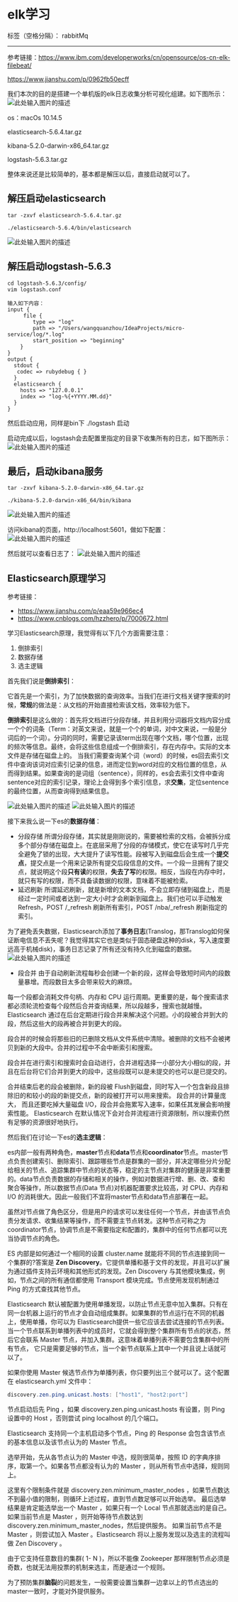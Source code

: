 ﻿# elk学习

标签（空格分隔）： rabbitMq

---

参考链接：https://www.ibm.com/developerworks/cn/opensource/os-cn-elk-filebeat/

https://www.jianshu.com/p/0962fb50ecff

我们本次的目的是搭建一个单机版的elk日志收集分析可视化组建。如下图所示：
![此处输入图片的描述][1]

os：macOs 10.14.5 

elasticsearch-5.6.4.tar.gz       

kibana-5.2.0-darwin-x86_64.tar.gz

logstash-5.6.3.tar.gz

整体来说还是比较简单的，基本都是解压以后，直接启动就可以了。

解压启动elasticsearch
-----------------

```linux
tar -zxvf elasticsearch-5.6.4.tar.gz

./elasticsearch-5.6.4/bin/elasticsearch
```

![此处输入图片的描述][2]

解压启动logstash-5.6.3
------------------
```linux
cd logstash-5.6.3/config/
vim logstash.conf

输入如下内容：
input {
     file {
        type => "log"
        path => "/Users/wangquanzhou/IdeaProjects/micro-service/log/*.log"
        start_position => "beginning"
    }
}
output {
  stdout {
   codec => rubydebug { }
  }
  elasticsearch {
    hosts => "127.0.0.1"
    index => "log-%{+YYYY.MM.dd}"
  }
}
```

然后启动应用，同样是bin下  ./logstash  启动

启动完成以后，logstash会去配置里指定的目录下收集所有的日志，如下图所示：
![此处输入图片的描述][3]

最后，启动kibana服务
-------------
```linux
tar -zxvf kibana-5.2.0-darwin-x86_64.tar.gz

./kibana-5.2.0-darwin-x86_64/bin/kibana
```
![此处输入图片的描述][4]

访问kibana的页面，http://localhost:5601，做如下配置：
![此处输入图片的描述][5]

然后就可以查看日志了：
![此处输入图片的描述][6]

Elasticsearch原理学习
-----------------

参考链接：

 - https://www.jianshu.com/p/eaa59e966ec4
 - https://www.cnblogs.com/hzzhero/p/7000672.html
 

学习Elasticsearch原理，我觉得有以下几个方面需要注意：

 1. 倒排索引
 2. 数据存储
 3. 选主逻辑


首先我们说是**倒排索引**：

它首先是一个索引，为了加快数据的查询效率。当我们在进行文档关键字搜索的时候，**常规**的做法是：从文档的开始直接检索该文档，效率较为低下。

**倒排索引**是这么做的：首先将文档进行分段存储，并且利用分词器将文档内容分成一个个的词条（Term：对英文来说，就是一个个的单词，对中文来说，一般是分词后的一个词）。分词的同时，需要记录该term出现在哪个文档，哪个位置，出现的频次等信息。最终，会将这些信息组成一个倒排索引，存在内存中。实际的文本文件是存储在磁盘上的。              当我们需要查询某个词（word）的时候，es回去索引文件中查询该词对应索引记录的信息，进而定位到word对应的文档位置的信息，从而得到结果。如果查询的是词组（sentence），同样的，es会去索引文件中查询sentence对应的索引记录，理论上会得到多个索引信息，求**交集**，定位sentence的最终位置，从而查询得到结果信息。

![此处输入图片的描述][7]
![此处输入图片的描述][8]

接下来我么说一下es的**数据存储**：

 - 分段存储
 所谓分段存储，其实就是刚刚说的，需要被检索的文档，会被拆分成多个部分存储在磁盘上。在底层采用了分段的存储模式，使它在读写时几乎完全避免了锁的出现，大大提升了读写性能。段被写入到磁盘后会生成一个**提交点**，提交点是一个用来记录所有提交后段信息的文件。一个段一旦拥有了提交点，就说明这个段**只有读**的权限，**失去了写**的权限。相反，当段在内存中时，就只有写的权限，而不具备读数据的权限，意味着不能被检索。
 - 延迟刷新
所谓延迟刷新，就是新增的文本文档，不会立即存储到磁盘上，而是经过一定时间或者达到一定大小时才会刷新到磁盘上。我们也可以手动触发 Refresh，POST /_refresh 刷新所有索引，POST /nba/_refresh 刷新指定的索引。

为了避免丢失数据，Elasticsearch添加了**事务日志**(Translog，那Translog如何保证断电信息不丢失呢？我觉得其实它也是类似于固态硬盘这种的disk，写入速度要远高于机械disk)，事务日志记录了所有还没有持久化到磁盘的数据。
![此处输入图片的描述][9]

 - 段合并
由于自动刷新流程每秒会创建一个新的段，这样会导致短时间内的段数量暴增。而段数目太多会带来较大的麻烦。

每一个段都会消耗文件句柄、内存和 CPU 运行周期。更重要的是，每个搜索请求都必须轮流检查每个段然后合并查询结果，所以段越多，搜索也就越慢。
Elasticsearch 通过在后台定期进行段合并来解决这个问题。小的段被合并到大的段，然后这些大的段再被合并到更大的段。

段合并的时候会将那些旧的已删除文档从文件系统中清除。被删除的文档不会被拷贝到新的大段中。合并的过程中不会中断索引和搜索。

段合并在进行索引和搜索时会自动进行，合并进程选择一小部分大小相似的段，并且在后台将它们合并到更大的段中，这些段既可以是未提交的也可以是已提交的。

合并结束后老的段会被删除，新的段被 Flush到磁盘，同时写入一个包含新段且排除旧的和较小的段的新提交点，新的段被打开可以用来搜索。
段合并的计算量庞大， 而且还要吃掉大量磁盘 I/O，段合并会拖累写入速率，如果任其发展会影响搜索性能。
Elasticsearch 在默认情况下会对合并流程进行资源限制，所以搜索仍然有足够的资源很好地执行。

然后我们在讨论一下es的**选主逻辑**：

es内部一般有两种角色，**master**节点和**data**节点和**coordinator**节点。master节点负责创建索引、删除索引、跟踪哪些节点是群集的一部分，并决定哪些分片分配给相关的节点、追踪集群中节点的状态等，稳定的主节点对集群的健康是非常重要的。data节点负责数据的存储和相关的操作，例如对数据进行增、删、改、查和聚合等操作，所以数据节点(Data 节点)对机器配置要求比较高，对 CPU、内存和 I/O 的消耗很大。因此一般我们不宜将master节点和data节点部署在一起。

虽然对节点做了角色区分，但是用户的请求可以发往任何一个节点，并由该节点负责分发请求、收集结果等操作，而不需要主节点转发。这种节点可称之为coordinator节点，协调节点是不需要指定和配置的，集群中的任何节点都可以充当协调节点的角色。

ES 内部是如何通过一个相同的设置 cluster.name 就能将不同的节点连接到同一个集群的?答案是 **Zen Discovery**。它提供单播和基于文件的发现，并且可以扩展为通过插件支持云环境和其他形式的发现。Zen Discovery 与其他模块集成，例如，节点之间的所有通信都使用 Transport 模块完成。节点使用发现机制通过 Ping 的方式查找其他节点。

Elasticsearch 默认被配置为使用单播发现，以防止节点无意中加入集群。只有在同一台机器上运行的节点才会自动组成集群。如果集群的节点运行在不同的机器上，使用单播，你可以为 Elasticsearch提供一些它应该去尝试连接的节点列表。
当一个节点联系到单播列表中的成员时，它就会得到整个集群所有节点的状态，然后它会联系 Master 节点，并加入集群。这意味着单播列表不需要包含集群中的所有节点， 它只是需要足够的节点，当一个新节点联系上其中一个并且说上话就可以了。

如果你使用 Master 候选节点作为单播列表，你只要列出三个就可以了。这个配置在 elasticsearch.yml 文件中：
```java
discovery.zen.ping.unicast.hosts: ["host1", "host2:port"] 
```
节点启动后先 Ping ，如果 discovery.zen.ping.unicast.hosts 有设置，则 Ping 设置中的 Host ，否则尝试 ping localhost 的几个端口。

Elasticsearch 支持同一个主机启动多个节点，Ping 的 Response 会包含该节点的基本信息以及该节点认为的 Master 节点。

选举开始，先从各节点认为的 Master 中选，规则很简单，按照 ID 的字典序排序，取第一个。如果各节点都没有认为的 Master ，则从所有节点中选择，规则同上。

这里有个限制条件就是 discovery.zen.minimum_master_nodes ，如果节点数达不到最小值的限制，则循环上述过程，直到节点数足够可以开始选举。
最后选举结果是肯定能选举出一个 Master ，如果只有一个 Local 节点那就选出的是自己。
如果当前节点是 Master ，则开始等待节点数达到 discovery.zen.minimum_master_nodes，然后提供服务。
如果当前节点不是 Master ，则尝试加入 Master 。Elasticsearch 将以上服务发现以及选主的流程叫做 Zen Discovery 。

由于它支持任意数目的集群( 1- N )，所以不能像 Zookeeper 那样限制节点必须是奇数，也就无法用投票的机制来选主，而是通过一个规则。

为了预防集群**脑裂**的问题发生，一般需要设置当集群一边拿以上的节点选出的master一致时，才能对外提供服务。





 


  [1]: https://github.com/Audi-A7/learn/blob/master/image/elk/elk.png?raw=true
  [2]: https://github.com/Audi-A7/learn/blob/master/image/elk/elastic.png?raw=true
  [3]: https://github.com/Audi-A7/learn/blob/master/image/elk/logstash.png?raw=true
  [4]: https://github.com/Audi-A7/learn/blob/master/image/elk/kibana.png?raw=true
  [5]: https://github.com/Audi-A7/learn/blob/master/image/elk/kibana_config.png?raw=true
  [6]: https://github.com/Audi-A7/learn/blob/master/image/elk/kibana_front_page.png?raw=true
  [7]: https://github.com/Audi-A7/learn/blob/master/image/elk/es1.png?raw=true
  [8]: https://github.com/Audi-A7/learn/blob/master/image/elk/es2.png?raw=true
  [9]: https://github.com/Audi-A7/learn/blob/master/image/elk/es_translog.png?raw=true